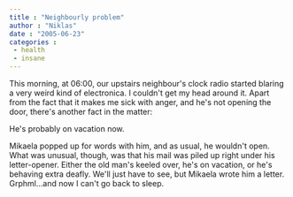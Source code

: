 ```yaml
---
title : "Neighbourly problem"
author : "Niklas"
date : "2005-06-23"
categories : 
 - health
 - insane
---
```


This morning, at 06:00, our upstairs neighbour's clock radio started blaring a very weird kind of electronica. I couldn't get my head around it. Apart from the fact that it makes me sick with anger, and he's not opening the door, there's another fact in the matter:

He's probably on vacation now.

Mikaela popped up for words with him, and as usual, he wouldn't open. What was unusual, though, was that his mail was piled up right under his letter-opener. Either the old man's keeled over, he's on vacation, or he's behaving extra deafly. We'll just have to see, but Mikaela wrote him a letter. Grphml...and now I can't go back to sleep.
